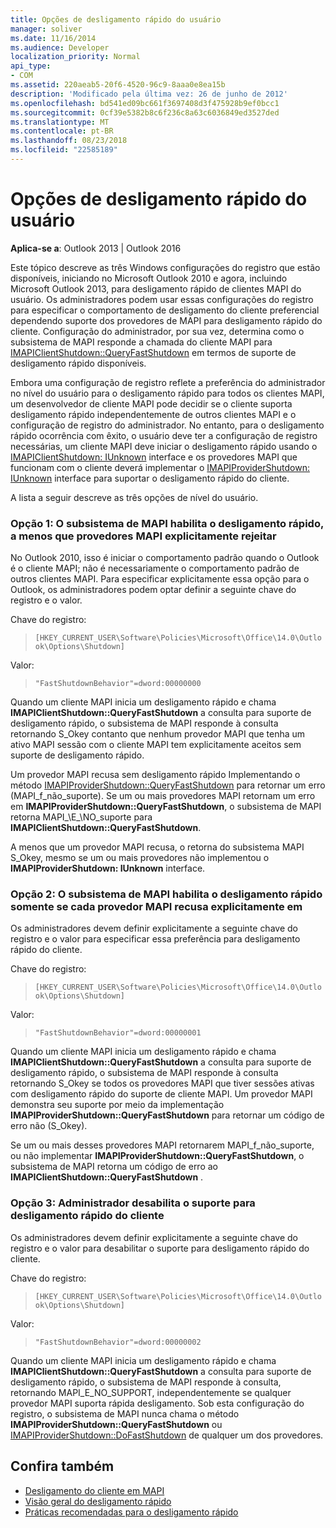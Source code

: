 ```yaml
---
title: Opções de desligamento rápido do usuário
manager: soliver
ms.date: 11/16/2014
ms.audience: Developer
localization_priority: Normal
api_type:
- COM
ms.assetid: 220aeab5-20f6-4520-96c9-8aaa0e8ea15b
description: 'Modificado pela última vez: 26 de junho de 2012'
ms.openlocfilehash: bd541ed09bc661f3697408d3f475928b9ef0bcc1
ms.sourcegitcommit: 0cf39e5382b8c6f236c8a63c6036849ed3527ded
ms.translationtype: MT
ms.contentlocale: pt-BR
ms.lasthandoff: 08/23/2018
ms.locfileid: "22585189"
---
```

# <a name="fast-shutdown-user-options"></a>Opções de desligamento rápido do usuário

**Aplica-se a**: Outlook 2013 | Outlook 2016 
  
Este tópico descreve as três Windows configurações do registro que estão disponíveis, iniciando no Microsoft Outlook 2010 e agora, incluindo Microsoft Outlook 2013, para desligamento rápido de clientes MAPI do usuário. Os administradores podem usar essas configurações do registro para especificar o comportamento de desligamento do cliente preferencial dependendo suporte dos provedores de MAPI para desligamento rápido do cliente. Configuração do administrador, por sua vez, determina como o subsistema de MAPI responde a chamada do cliente MAPI para [IMAPIClientShutdown::QueryFastShutdown](imapiclientshutdown-queryfastshutdown.md) em termos de suporte de desligamento rápido disponíveis. 
  
Embora uma configuração de registro reflete a preferência do administrador no nível do usuário para o desligamento rápido para todos os clientes MAPI, um desenvolvedor de cliente MAPI pode decidir se o cliente suporta desligamento rápido independentemente de outros clientes MAPI e o configuração de registro do administrador. No entanto, para o desligamento rápido ocorrência com êxito, o usuário deve ter a configuração de registro necessárias, um cliente MAPI deve iniciar o desligamento rápido usando o [IMAPIClientShutdown: IUnknown](imapiclientshutdowniunknown.md) interface e os provedores MAPI que funcionam com o cliente deverá implementar o [IMAPIProviderShutdown: IUnknown](imapiprovidershutdowniunknown.md) interface para suportar o desligamento rápido do cliente. 
  
A lista a seguir descreve as três opções de nível do usuário.
  
### <a name="option-1-the-mapi-subsystem-enables-fast-shutdown-unless-mapi-providers-explicitly-opt-out"></a>Opção 1: O subsistema de MAPI habilita o desligamento rápido, a menos que provedores MAPI explicitamente rejeitar 
    
No Outlook 2010, isso é iniciar o comportamento padrão quando o Outlook é o cliente MAPI; não é necessariamente o comportamento padrão de outros clientes MAPI. Para especificar explicitamente essa opção para o Outlook, os administradores podem optar definir a seguinte chave do registro e o valor.
    
Chave do registro:
  
>  `[HKEY_CURRENT_USER\Software\Policies\Microsoft\Office\14.0\Outlook\Options\Shutdown]`
    
Valor:
  
>  `"FastShutdownBehavior"=dword:00000000`
    
Quando um cliente MAPI inicia um desligamento rápido e chama **IMAPIClientShutdown::QueryFastShutdown** a consulta para suporte de desligamento rápido, o subsistema de MAPI responde à consulta retornando S\_Okey contanto que nenhum provedor MAPI que tenha um ativo MAPI sessão com o cliente MAPI tem explicitamente aceitos sem suporte de desligamento rápido. 

Um provedor MAPI recusa sem desligamento rápido Implementando o método [IMAPIProviderShutdown::QueryFastShutdown](imapiprovidershutdown-queryfastshutdown.md) para retornar um erro (MAPI\_f\_não\_suporte). Se um ou mais provedores MAPI retornam um erro em **IMAPIProviderShutdown::QueryFastShutdown**, o subsistema de MAPI retorna MAPI_\E_\NO\_suporte para **IMAPIClientShutdown::QueryFastShutdown**. 

A menos que um provedor MAPI recusa, o retorna do subsistema MAPI S\_Okey, mesmo se um ou mais provedores não implementou o **IMAPIProviderShutdown: IUnknown** interface. 
    
### <a name="option-2-the-mapi-subsystem-enables-fast-shutdown-only-if-every-mapi-provider-explicitly-opts-in"></a>Opção 2: O subsistema de MAPI habilita o desligamento rápido somente se cada provedor MAPI recusa explicitamente em 
    
Os administradores devem definir explicitamente a seguinte chave do registro e o valor para especificar essa preferência para desligamento rápido do cliente.
    
Chave do registro:
  
>  `[HKEY_CURRENT_USER\Software\Policies\Microsoft\Office\14.0\Outlook\Options\Shutdown]`
    
Valor:
  
>  `"FastShutdownBehavior"=dword:00000001`
    
Quando um cliente MAPI inicia um desligamento rápido e chama **IMAPIClientShutdown::QueryFastShutdown** a consulta para suporte de desligamento rápido, o subsistema de MAPI responde à consulta retornando S\_Okey se todos os provedores MAPI que tiver sessões ativas com desligamento rápido do suporte de cliente MAPI. Um provedor MAPI demonstra seu suporte por meio da implementação **IMAPIProviderShutdown::QueryFastShutdown** para retornar um código de erro não (S\_Okey). 

Se um ou mais desses provedores MAPI retornarem MAPI\_f\_não\_suporte, ou não implementar **IMAPIProviderShutdown::QueryFastShutdown**, o subsistema de MAPI retorna um código de erro ao **IMAPIClientShutdown::QueryFastShutdown** .
    
### <a name="option-3-an-administrator-disables-support-for-client-fast-shutdown"></a>Opção 3: Administrador desabilita o suporte para desligamento rápido do cliente
    
Os administradores devem definir explicitamente a seguinte chave do registro e o valor para desabilitar o suporte para desligamento rápido do cliente.
    
Chave do registro:
  
>  `[HKEY_CURRENT_USER\Software\Policies\Microsoft\Office\14.0\Outlook\Options\Shutdown]`
    
Valor:
  
>  `"FastShutdownBehavior"=dword:00000002`
    
Quando um cliente MAPI inicia um desligamento rápido e chama **IMAPIClientShutdown::QueryFastShutdown** a consulta para suporte de desligamento rápido, o subsistema de MAPI responde à consulta, retornando MAPI_E_NO_SUPPORT, independentemente se qualquer provedor MAPI suporta rápida desligamento. Sob esta configuração do registro, o subsistema de MAPI nunca chama o método **IMAPIProviderShutdown::QueryFastShutdown** ou [IMAPIProviderShutdown::DoFastShutdown](imapiprovidershutdown-dofastshutdown.md) de qualquer um dos provedores. 
    
## <a name="see-also"></a>Confira também

- [Desligamento do cliente em MAPI](client-shutdown-in-mapi.md)
- [Visão geral do desligamento rápido](fast-shutdown-overview.md)
- [Práticas recomendadas para o desligamento rápido](best-practices-for-fast-shutdown.md)

